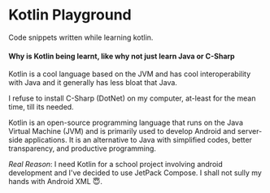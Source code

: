 # Kotlin Playground

Code snippets written while learning kotlin.

#### Why is Kotlin being learnt, like why not just learn Java or C-Sharp

Kotlin is a cool language based on the JVM and has cool interoperability with Java and it generally has less bloat that Java.

I refuse to install C-Sharp (DotNet) on my computer, at-least for the mean time, till its needed.

Kotlin is an open-source programming language that runs on the Java Virtual Machine (JVM) and is primarily used to develop Android and server-side applications. It is an alternative to Java with simplified codes, better transparency, and productive programming. 


_*Real Reason*_: I need Kotlin for a school project involving android development and I've decided to use JetPack Compose. I shall not sully my hands with Android XML 😇.
